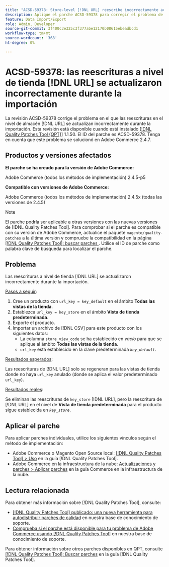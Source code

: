 ```yaml
---
title: "ACSD-59378: Store-level [!DNL URL] reescribe incorrectamente actualizado durante la importación"
description: Aplique el parche ACSD-59378 para corregir el problema de Adobe Commerce donde las reescrituras a nivel de tienda [!DNL URL] se actualizan incorrectamente durante la importación.
feature: Data Import/Export
role: Admin, Developer
source-git-commit: 3f400c3e325c3f377a5e12170b08615ebeadbcd1
workflow-type: tm+mt
source-wordcount: '368'
ht-degree: 0%

---
```



# ACSD-59378: las reescrituras a nivel de tienda [!DNL URL] se actualizaron incorrectamente durante la importación

La revisión ACSD-59378 corrige el problema en el que las reescrituras en el nivel de almacén [!DNL URL] se actualizan incorrectamente durante la importación. Esta revisión está disponible cuando está instalado [[!DNL Quality Patches Tool (QPT)]](/help/announcements/adobe-commerce-announcements/magento-quality-patches-released-new-tool-to-self-serve-quality-patches.md) 1.1.50. El ID del parche es ACSD-59378. Tenga en cuenta que este problema se solucionó en Adobe Commerce 2.4.7.

## Productos y versiones afectados

**El parche se ha creado para la versión de Adobe Commerce:**

Adobe Commerce (todos los métodos de implementación) 2.4.5-p5

**Compatible con versiones de Adobe Commerce:**

Adobe Commerce (todos los métodos de implementación) 2.4.5x (todas las versiones de 2.4.5)

>[!NOTE]
>
>El parche podría ser aplicable a otras versiones con las nuevas versiones de [!DNL Quality Patches Tool]. Para comprobar si el parche es compatible con su versión de Adobe Commerce, actualice el paquete `magento/quality-patches` a la última versión y compruebe la compatibilidad en la página [[!DNL Quality Patches Tool]: buscar parches ](https://experienceleague.adobe.com/tools/commerce-quality-patches/index.html). Utilice el ID de parche como palabra clave de búsqueda para localizar el parche.

## Problema

Las reescrituras a nivel de tienda [!DNL URL] se actualizaron incorrectamente durante la importación.

<u>Pasos a seguir</u>:

1. Cree un producto con `url_key = key_default` en el ámbito **Todas las vistas de la tienda**.
1. Establezca `url_key = key_store` en el ámbito **Vista de tienda predeterminada**.
1. Exporte el producto.
1. Importar un archivo de [!DNL CSV] para este producto con los siguientes datos:
   * La columna `store_view_code` se ha establecido en *vacío* para que se aplique al ámbito **Todas las vistas de la tienda**.
   * `url_key` está establecido en la clave predeterminada *`key_default`*.

<u>Resultados esperados</u>:

Las reescrituras de [!DNL URL] solo se regeneran para las vistas de tienda donde no haya `url_key` anulado (donde se aplica el valor predeterminado `url_key`).

<u>Resultados reales</u>:

Se eliminan las reescrituras de `key_store` [!DNL URL], pero la reescritura de [!DNL URL] en el nivel de **Vista de tienda predeterminada** para el producto sigue establecida en *`key_store`*.

## Aplicar el parche

Para aplicar parches individuales, utilice los siguientes vínculos según el método de implementación:

* Adobe Commerce o Magento Open Source local: [[!DNL Quality Patches Tool] > Uso](https://experienceleague.adobe.com/docs/commerce-operations/tools/quality-patches-tool/usage.html) en la guía [!DNL Quality Patches Tool].
* Adobe Commerce en la infraestructura de la nube: [Actualizaciones y parches > Aplicar parches](https://experienceleague.adobe.com/docs/commerce-cloud-service/user-guide/develop/upgrade/apply-patches.html) en la guía Commerce en la infraestructura de la nube.

## Lectura relacionada

Para obtener más información sobre [!DNL Quality Patches Tool], consulte:

* [[!DNL Quality Patches Tool] publicado: una nueva herramienta para autodistribuir parches de calidad](/help/announcements/adobe-commerce-announcements/magento-quality-patches-released-new-tool-to-self-serve-quality-patches.md) en nuestra base de conocimiento de soporte.
* [Comprueba si el parche está disponible para tu problema de Adobe Commerce usando [!DNL Quality Patches Tool]](/help/support-tools/patches-available-in-qpt-tool/check-patch-for-magento-issue-with-magento-quality-patches.md) en nuestra base de conocimiento de soporte.

Para obtener información sobre otros parches disponibles en QPT, consulte [[!DNL Quality Patches Tool]: Buscar parches](https://experienceleague.adobe.com/tools/commerce-quality-patches/index.html) en la guía [!DNL Quality Patches Tool].
